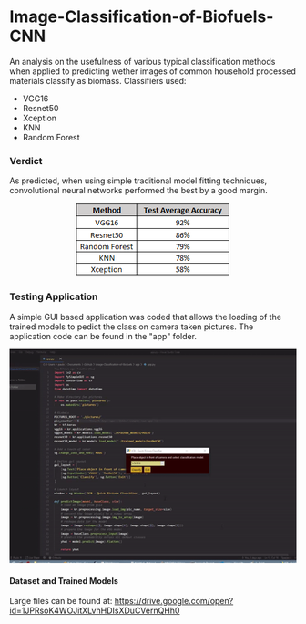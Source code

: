 # Image-Classification-of-Biofuels-CNN
An analysis on the usefulness of various typical classification methods when applied to predicting wether images of common household processed materials classify as biomass. Classifiers used:

- VGG16
- Resnet50
- Xception
- KNN
- Random Forest

### Verdict
As predicted, when using simple traditional model fitting techniques, convolutional neural networks performed the best by a good margin.

<p align="center">
  <img src="./.github/test_averages.png"/>
</p>

### Testing Application
A simple GUI based application was coded that allows the loading of the trained models to pedict the class on camera taken pictures. The application code can be found in the "app" folder.

![](./.github/example_app.gif)

#### Dataset and Trained Models
Large files can be found at: https://drive.google.com/open?id=1JPRsoK4WOJitXLvhHDIsXDuCVernQHh0

